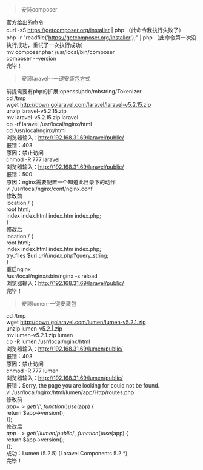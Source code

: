 >安装composer

官方给出的命令</br>
curl -sS https://getcomposer.org/installer | php （此命令我执行失败了）</br>
php -r "readfile('https://getcomposer.org/installer');" | php  （此命令第一次没执行成功，重试了一次执行成功）</br>
mv composer.phar /usr/local/bin/composer</br>
composer --version</br>
完毕！</br>

>安装laravel--一键安装包方式

前提需要有php的扩展:openssl/pdo/mbstring/Tokenizer</br>
cd /tmp</br>
wget http://down.golaravel.com/laravel/laravel-v5.2.15.zip</br>
unzip laravel-v5.2.15.zip</br>
mv laravel-v5.2.15.zip laravel</br>
cp -rf laravel /usr/local/nginx/html</br>
cd /usr/local/nginx/html</br>
浏览器输入：http://192.168.31.69/laravel/public/</br>
报错：403</br>
原因：禁止访问</br>
chmod -R 777 laravel</br>
浏览器输入：http://192.168.31.69/laravel/public/</br>
报错：500</br>
原因：nginx需要配置一个知道此目录下的动作</br>
vi /usr/local/nginx/conf/nginx.conf</br>
修改前</br>
location / {</br>
    root   html;</br>
    index  index.html index.htm index.php;</br>
}</br>
修改后</br>
location / {</br>
    root   html;</br>
    index  index.html index.htm index.php;</br>
    try_files $uri $uri/ /index.php?$query_string;</br>
}</br>
重启nginx</br>
/usr/local/nginx/sbin/nginx -s reload</br>
浏览器输入：http://192.168.31.69/laravel/public/</br>
完毕！</br>

>安装lumen-一键安装包

cd /tmp</br>
wget http://down.golaravel.com/lumen/lumen-v5.2.1.zip</br>
unzip lumen-v5.2.1.zip</br>
mv lumen-v5.2.1.zip lumen</br>
cp -R lumen /usr/local/nginx/html</br>
浏览器输入：http://192.168.31.69/lumen/public/</br>
报错：403</br>
原因：禁止访问</br>
chmod -R 777 lumen</br>
浏览器输入：http://192.168.31.69/lumen/public/</br>
报错：Sorry, the page you are looking for could not be found.</br>
vi /usr/local/nginx/html/lumen/app/Http/routes.php</br>
修改前</br>
$app->get('/', function () use ($app) {</br>
    return $app->version();</br>
});</br>
修改后</br>
$app->get('/lumen/public/', function () use ($app) {</br>
    return $app->version();</br>
});</br>
成功：Lumen (5.2.5) (Laravel Components 5.2.*)</br>
完毕！</br>
